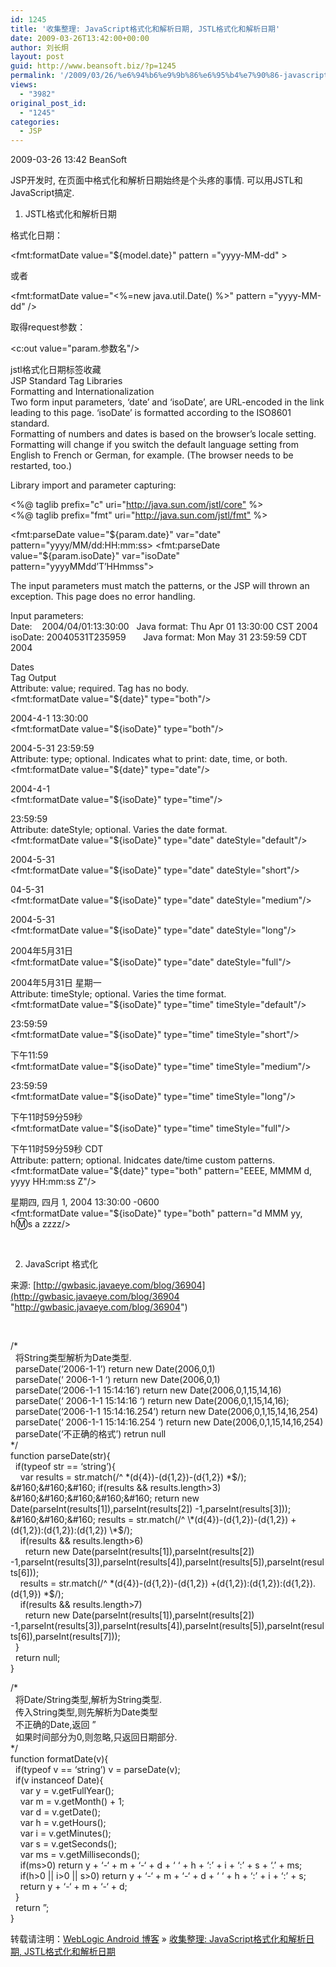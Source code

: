 ```yaml
---
id: 1245
title: '收集整理: JavaScript格式化和解析日期, JSTL格式化和解析日期'
date: 2009-03-26T13:42:00+00:00
author: 刘长炯
layout: post
guid: http://www.beansoft.biz/?p=1245
permalink: '/2009/03/26/%e6%94%b6%e9%9b%86%e6%95%b4%e7%90%86-javascript%e6%a0%bc%e5%bc%8f%e5%8c%96%e5%92%8c%e8%a7%a3%e6%9e%90%e6%97%a5%e6%9c%9f-jstl%e6%a0%bc%e5%bc%8f%e5%8c%96%e5%92%8c%e8%a7%a3%e6%9e%90%e6%97%a5%e6%9c%9f/'
views:
  - "3982"
original_post_id:
  - "1245"
categories:
  - JSP
---
```

2009-03-26 13:42 BeanSoft

JSP开发时, 在页面中格式化和解析日期始终是个头疼的事情. 可以用JSTL和JavaScript搞定.

1. JSTL格式化和解析日期

格式化日期： 

<fmt:formatDate value="${model.date}" pattern ="yyyy-MM-dd" > 

或者 

<fmt:formatDate value="<%=new java.util.Date() %>" pattern ="yyyy-MM-dd" /> 

取得request参数： 

<c:out value="param.参数名"/> 

jstl格式化日期标签收藏   
JSP Standard Tag Libraries   
Formatting and Internationalization   
Two form input parameters, &#8216;date&#8217; and &#8216;isoDate&#8217;, are URL-encoded in the link leading to this page. &#8216;isoDate&#8217; is formatted according to the ISO8601 standard.   
Formatting of numbers and dates is based on the browser&#8217;s locale setting. Formatting will change if you switch the default language setting from English to French or German, for example. (The browser needs to be restarted, too.) 

Library import and parameter capturing: 

<%@ taglib prefix="c" uri="<http://java.sun.com/jstl/core"> %>   
<%@ taglib prefix="fmt" uri="<http://java.sun.com/jstl/fmt"> %> 

<fmt:parseDate value="${param.date}" var="date" pattern="yyyy/MM/dd:HH:mm:ss>   
<fmt:parseDate value="${param.isoDate}" var="isoDate" pattern="yyyyMMdd&#8217;T&#8217;HHmmss"> 

The input parameters must match the patterns, or the JSP will thrown an exception. This page does no error handling. 

Input parameters:   
Date:&#160;&#160;&#160; 2004/04/01:13:30:00&#160;&#160; Java format: Thu Apr 01 13:30:00 CST 2004   
isoDate: 20040531T235959&#160;&#160;&#160;&#160;&#160;&#160; Java format: Mon May 31 23:59:59 CDT 2004 

Dates   
Tag Output   
Attribute: value; required. Tag has no body.   
<fmt:formatDate value="${date}" type="both"/> 

2004-4-1 13:30:00&#160;   
<fmt:formatDate value="${isoDate}" type="both"/> 

2004-5-31 23:59:59&#160;   
Attribute: type; optional. Indicates what to print: date, time, or both.   
<fmt:formatDate value="${date}" type="date"/> 

2004-4-1&#160;   
<fmt:formatDate value="${isoDate}" type="time"/> 

23:59:59&#160;   
Attribute: dateStyle; optional. Varies the date format.   
<fmt:formatDate value="${isoDate}" type="date" dateStyle="default"/> 

2004-5-31&#160;   
<fmt:formatDate value="${isoDate}" type="date" dateStyle="short"/> 

04-5-31&#160;   
<fmt:formatDate value="${isoDate}" type="date" dateStyle="medium"/> 

2004-5-31&#160;   
<fmt:formatDate value="${isoDate}" type="date" dateStyle="long"/> 

2004年5月31日&#160;   
<fmt:formatDate value="${isoDate}" type="date" dateStyle="full"/> 

2004年5月31日 星期一&#160;   
Attribute: timeStyle; optional. Varies the time format.   
<fmt:formatDate value="${isoDate}" type="time" timeStyle="default"/> 

23:59:59&#160;   
<fmt:formatDate value="${isoDate}" type="time" timeStyle="short"/> 

下午11:59&#160;   
<fmt:formatDate value="${isoDate}" type="time" timeStyle="medium"/> 

23:59:59&#160;   
<fmt:formatDate value="${isoDate}" type="time" timeStyle="long"/> 

下午11时59分59秒&#160;   
<fmt:formatDate value="${isoDate}" type="time" timeStyle="full"/> 

下午11时59分59秒 CDT&#160;   
Attribute: pattern; optional. Inidcates date/time custom patterns.   
<fmt:formatDate value="${date}" type="both" pattern="EEEE, MMMM d, yyyy HH:mm:ss Z"/> 

星期四, 四月 1, 2004 13:30:00 -0600&#160;   
<fmt:formatDate value="${isoDate}" type="both" pattern="d MMM yy, h:m:s a zzzz/> 

&#160; 

2. JavaScript 格式化 

来源: [http://gwbasic.javaeye.com/blog/36904](http://gwbasic.javaeye.com/blog/36904 "http://gwbasic.javaeye.com/blog/36904") 

&#160; 

/*   
&#160; 将String类型解析为Date类型.   
&#160; parseDate(&#8216;2006-1-1&#8217;) return new Date(2006,0,1)   
&#160; parseDate(&#8216; 2006-1-1 &#8216;) return new Date(2006,0,1)   
&#160; parseDate(&#8216;2006-1-1 15:14:16&#8217;) return new Date(2006,0,1,15,14,16)   
&#160; parseDate(&#8216; 2006-1-1 15:14:16 &#8216;) return new Date(2006,0,1,15,14,16);   
&#160; parseDate(&#8216;2006-1-1 15:14:16.254&#8217;) return new Date(2006,0,1,15,14,16,254)   
&#160; parseDate(&#8216; 2006-1-1 15:14:16.254 &#8216;) return new Date(2006,0,1,15,14,16,254)   
&#160; parseDate(&#8216;不正确的格式&#8217;) retrun null   
*/   
function parseDate(str){   
&#160; if(typeof str == &#8216;string&#8217;){   
&#160;&#160;&#160; var results = str.match(/^ \*(d{4})-(d{1,2})-(d{1,2}) \*$/);   
&#160;&#160;&#160; if(results && results.length>3)   
&#160;&#160;&#160;&#160;&#160; return new Date(parseInt(results[1]),parseInt(results[2]) -1,parseInt(results[3]));   
&#160;&#160;&#160; results = str.match(/^ \*(d{4})-(d{1,2})-(d{1,2}) +(d{1,2}):(d{1,2}):(d{1,2}) \*$/);   
&#160;&#160;&#160; if(results && results.length>6)   
&#160;&#160;&#160;&#160;&#160; return new Date(parseInt(results[1]),parseInt(results[2]) -1,parseInt(results[3]),parseInt(results[4]),parseInt(results[5]),parseInt(results[6]));   
&#160;&#160;&#160; results = str.match(/^ \*(d{4})-(d{1,2})-(d{1,2}) +(d{1,2}):(d{1,2}):(d{1,2}).(d{1,9}) \*$/);   
&#160;&#160;&#160; if(results && results.length>7)   
&#160;&#160;&#160;&#160;&#160; return new Date(parseInt(results[1]),parseInt(results[2]) -1,parseInt(results[3]),parseInt(results[4]),parseInt(results[5]),parseInt(results[6]),parseInt(results[7]));   
&#160; }   
&#160; return null;   
} 

/*   
&#160; 将Date/String类型,解析为String类型.   
&#160; 传入String类型,则先解析为Date类型   
&#160; 不正确的Date,返回 &#8221;   
&#160; 如果时间部分为0,则忽略,只返回日期部分.   
*/   
function formatDate(v){   
&#160; if(typeof v == &#8216;string&#8217;) v = parseDate(v);   
&#160; if(v instanceof Date){   
&#160;&#160;&#160; var y = v.getFullYear();   
&#160;&#160;&#160; var m = v.getMonth() + 1;   
&#160;&#160;&#160; var d = v.getDate();   
&#160;&#160;&#160; var h = v.getHours();   
&#160;&#160;&#160; var i = v.getMinutes();   
&#160;&#160;&#160; var s = v.getSeconds();   
&#160;&#160;&#160; var ms = v.getMilliseconds();&#160;&#160;   
&#160;&#160;&#160; if(ms>0) return y + &#8216;-&#8216; + m + &#8216;-&#8216; + d + &#8216; &#8216; + h + &#8216;:&#8217; + i + &#8216;:&#8217; + s + &#8216;.&#8217; + ms;   
&#160;&#160;&#160; if(h>0 || i>0 || s>0) return y + &#8216;-&#8216; + m + &#8216;-&#8216; + d + &#8216; &#8216; + h + &#8216;:&#8217; + i + &#8216;:&#8217; + s;   
&#160;&#160;&#160; return y + &#8216;-&#8216; + m + &#8216;-&#8216; + d;   
&#160; }   
&#160; return &#8221;;   
}

转载请注明：[WebLogic Android 博客](http://www.beansoft.biz) &raquo; [收集整理: JavaScript格式化和解析日期, JSTL格式化和解析日期](http://www.beansoft.biz/2009/03/26/%e6%94%b6%e9%9b%86%e6%95%b4%e7%90%86-javascript%e6%a0%bc%e5%bc%8f%e5%8c%96%e5%92%8c%e8%a7%a3%e6%9e%90%e6%97%a5%e6%9c%9f-jstl%e6%a0%bc%e5%bc%8f%e5%8c%96%e5%92%8c%e8%a7%a3%e6%9e%90%e6%97%a5%e6%9c%9f/)
